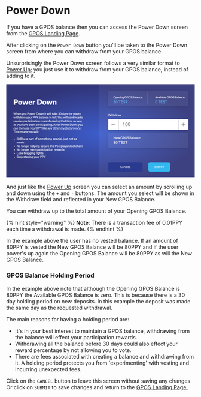 # Power Down

If you have a GPOS balance then you can access the Power Down screen from the [GPOS Landing Page](gpos-landing-page.md).

After clicking on the `Power Down` button you'll be taken to the Power Down screen from where you can withdraw from your GPOS balance.

Unsurprisingly the Power Down screen follows a very similar format to [Power Up](power-up.md); you just use it to withdraw from your GPOS balance, instead of adding to it.

![](../../../.gitbook/assets/screen-shot-2020-02-12-at-2.47.05-pm.png)

And just like the [Power Up](power-up.md) screen you can select an amount by scrolling up and down using the `+` and `-` buttons. The amount you select will be shown in the Withdraw field and reflected in your New GPOS Balance.

You can withdraw up to the total amount of your Opening GPOS Balance.

{% hint style="warning" %}
**Note**: There is a transaction fee of 0.01PPY each time a withdrawal is made.
{% endhint %}

In the example above the user has no vested balance. If an amount of 80PPY is vested the New GPOS Balance will be 80PPY and if the user power's up again the Opening GPOS Balance will be 80PPY as will the New GPOS Balance.

### GPOS Balance Holding Period

In the example above note that although the Opening GPOS Balance is 80PPY the Available GPOS Balance is zero. This is because there is a 30 day holding period on new deposits. In this example  the deposit was made the same day as the requested withdrawal.

The main reasons for having a holding period are:

* It's in your best interest to maintain a GPOS balance, withdrawing from the balance will effect your participation rewards.
* Withdrawing all the balance before 30 days could also effect your reward percentage by not allowing you to vote.
* There are fees associated with creating a balance and withdrawing from it. A holding period protects you from 'experimenting' with vesting and incurring unexpected fees.

Click on the `CANCEL` button to leave this screen without saving any changes. Or click on `SUBMIT` to save changes and return to the [GPOS Landing Page.](gpos-landing-page.md)

